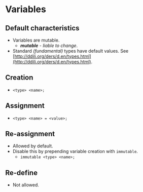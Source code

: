 # Variables

## Default characteristics

- Variables are mutable.
    - **_mutable_** - _liable to change_.
- Standard _(fundamental)_ types have default values. See [http://ddili.org/ders/d.en/types.html](http://ddili.org/ders/d.en/types.html).

## Creation
- `<type> <name>;`

## Assignment
- `<type> <name> = <value>;`

## Re-assignment
- Allowed by default.
- Disable this by prepending variable creation with `immutable`.
    - `immutable <type> <name>;`

## Re-define
- Not allowed.